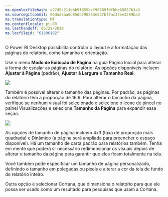 ```yaml
---
ms.openlocfilehash: e2745c211dbb9f855bcf90589f0fbbe65857b3a3
ms.sourcegitcommit: 60dad5aa0d85db790553e537bf8ac34ee3289ba3
ms.translationtype: MT
ms.contentlocale: pt-BR
ms.lasthandoff: 05/29/2019
ms.locfileid: "61396102"
---
```

O Power BI Desktop possibilita controlar o layout e a formatação das páginas do relatório, como tamanho e orientação.

Use o menu **Modo de Exibição de Página** na guia Página Inicial para alterar a forma de escalar as páginas do relatório. As opções disponíveis incluem **Ajustar à Página** (padrão), **Ajustar à Largura** e **Tamanho Real**.

![](media/3-11-page-layout-formatting/3-11_1.png)

Também é possível alterar o tamanho das páginas. Por padrão, as páginas do relatório têm a proporção de 16:9. Para alterar o tamanho da página, verifique se nenhum visual foi selecionado e selecione o ícone de pincel no painel Visualizações e selecione **Tamanho da Página** para expandir essa seção.

![](media/3-11-page-layout-formatting/3-11_2.png)

As opções de tamanho de página incluem 4x3 (taxa de proporção mais quadrada) e Dinâmico (a página será ampliada para preencher o espaço disponível). Há um tamanho de carta padrão para relatórios também. Tenha em mente que poderá sr necessário redimensionar os visuais depois de alterar o tamanho da página para garantir que eles ficam totalmente na tela.

Você também pode especificar um tamanho de página personalizado, definindo o tamanho em polegadas ou pixels e alterar a cor da tela de fundo do relatório inteiro.

Outra opção é selecionar Cortana, que dimensiona o relatório para que ele possa ser usado como um resultado para pesquisas que usam a Cortana.

